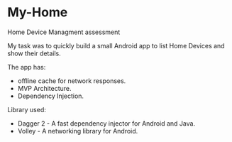 # My-Home
Home Device Managment assessment

My task was to quickly build a small Android app to list Home Devices and show their details. 

The app has:
  - offline cache for network responses.
  - MVP Architecture.
  - Dependency Injection.

Library used:
  - Dagger 2 - A fast dependency injector for Android and Java.
  - Volley - A networking library for Android.
